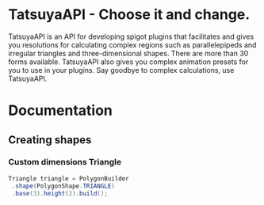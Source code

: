 # TatsuyaAPI - Choose it and change.
TatsuyaAPI is an API for developing spigot plugins that facilitates and gives you resolutions for calculating complex regions such as parallelepipeds and irregular triangles and three-dimensional shapes. There are more than 30 forms available. TatsuyaAPI also gives you complex animation presets for you to use in your plugins. Say goodbye to complex calculations, use TatsuyaAPI. 

# Documentation

## Creating shapes

### Custom dimensions Triangle
```java
Triangle triangle = PolygonBuilder
 .shape(PolygonShape.TRIANGLE)
 .base(3).height(2).build();
```

